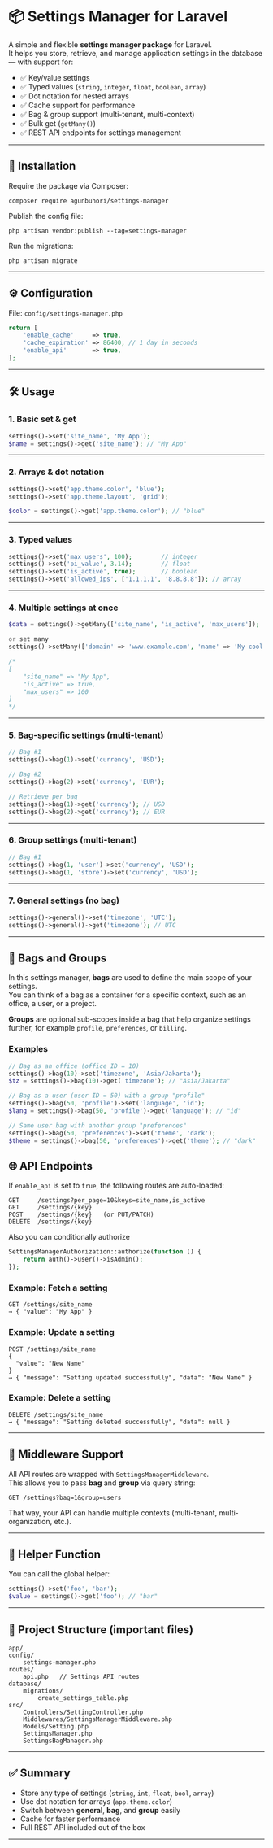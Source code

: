 # 📦 Settings Manager for Laravel

A simple and flexible **settings manager package** for Laravel.  
It helps you store, retrieve, and manage application settings in the database — with support for:

- ✅ Key/value settings  
- ✅ Typed values (`string`, `integer`, `float`, `boolean`, `array`)  
- ✅ Dot notation for nested arrays  
- ✅ Cache support for performance  
- ✅ Bag & group support (multi-tenant, multi-context)  
- ✅ Bulk get (`getMany()`)  
- ✅ REST API endpoints for settings management  

---

## 🚀 Installation

Require the package via Composer:

```
composer require agunbuhori/settings-manager
```

Publish the config file:

```
php artisan vendor:publish --tag=settings-manager
```

Run the migrations:

```
php artisan migrate
```

---

## ⚙️ Configuration

File: `config/settings-manager.php`

```php
return [
    'enable_cache'     => true,
    'cache_expiration' => 86400, // 1 day in seconds
    'enable_api'       => true,
];
```

---

## 🛠 Usage

### 1. Basic set & get

```php
settings()->set('site_name', 'My App');
$name = settings()->get('site_name'); // "My App"
```

---

### 2. Arrays & dot notation

```php
settings()->set('app.theme.color', 'blue');
settings()->set('app.theme.layout', 'grid');

$color = settings()->get('app.theme.color'); // "blue"
```

---

### 3. Typed values

```php
settings()->set('max_users', 100);        // integer
settings()->set('pi_value', 3.14);        // float
settings()->set('is_active', true);       // boolean
settings()->set('allowed_ips', ['1.1.1.1', '8.8.8.8']); // array
```

---

### 4. Multiple settings at once

```php
$data = settings()->getMany(['site_name', 'is_active', 'max_users']);

or set many
settings()->setMany(['domain' => 'www.example.com', 'name' => 'My cool website']);

/*
[
    "site_name" => "My App",
    "is_active" => true,
    "max_users" => 100
]
*/
```

---

### 5. Bag-specific settings (multi-tenant)

```php
// Bag #1
settings()->bag(1)->set('currency', 'USD');

// Bag #2
settings()->bag(2)->set('currency', 'EUR');

// Retrieve per bag
settings()->bag(1)->get('currency'); // USD
settings()->bag(2)->get('currency'); // EUR
```

---

### 6. Group settings (multi-tenant)

```php
// Bag #1
settings()->bag(1, 'user')->set('currency', 'USD');
settings()->bag(1, 'store')->set('currency', 'USD');
```

---

### 7. General settings (no bag)

```php
settings()->general()->set('timezone', 'UTC');
settings()->general()->get('timezone'); // UTC
```

---

## 💼 Bags and Groups

In this settings manager, **bags** are used to define the main scope of your settings.  
You can think of a bag as a container for a specific context, such as an office, a user, or a project.  

**Groups** are optional sub-scopes inside a bag that help organize settings further, for example `profile`, `preferences`, or `billing`.

### Examples

```php
// Bag as an office (office ID = 10)
settings()->bag(10)->set('timezone', 'Asia/Jakarta');
$tz = settings()->bag(10)->get('timezone'); // "Asia/Jakarta"

// Bag as a user (user ID = 50) with a group "profile"
settings()->bag(50, 'profile')->set('language', 'id');
$lang = settings()->bag(50, 'profile')->get('language'); // "id"

// Same user bag with another group "preferences"
settings()->bag(50, 'preferences')->set('theme', 'dark');
$theme = settings()->bag(50, 'preferences')->get('theme'); // "dark"
```

## 🌐 API Endpoints

If `enable_api` is set to `true`, the following routes are auto-loaded:

```
GET     /settings?per_page=10&keys=site_name,is_active
GET     /settings/{key}
POST    /settings/{key}   (or PUT/PATCH)
DELETE  /settings/{key}
```

Also you can conditionally authorize

```php
SettingsManagerAuthorization::authorize(function () {
    return auth()->user()->isAdmin();
});
```

### Example: Fetch a setting

```
GET /settings/site_name
→ { "value": "My App" }
```

### Example: Update a setting

```
POST /settings/site_name
{
  "value": "New Name"
}
→ { "message": "Setting updated successfully", "data": "New Name" }
```

### Example: Delete a setting

```
DELETE /settings/site_name
→ { "message": "Setting deleted successfully", "data": null }
```

---

## 🔑 Middleware Support

All API routes are wrapped with `SettingsManagerMiddleware`.  
This allows you to pass **bag** and **group** via query string:

```
GET /settings?bag=1&group=users
```

That way, your API can handle multiple contexts (multi-tenant, multi-organization, etc.).

---

## 🧩 Helper Function

You can call the global helper:

```php
settings()->set('foo', 'bar');
$value = settings()->get('foo'); // "bar"
```

---

## 📂 Project Structure (important files)

```
app/
config/
    settings-manager.php
routes/
    api.php   // Settings API routes
database/
    migrations/
        create_settings_table.php
src/
    Controllers/SettingController.php
    Middlewares/SettingsManagerMiddleware.php
    Models/Setting.php
    SettingsManager.php
    SettingsBagManager.php
```

---

## ✅ Summary

- Store any type of settings (`string`, `int`, `float`, `bool`, `array`)  
- Use dot notation for arrays (`app.theme.color`)  
- Switch between **general**, **bag**, and **group** easily  
- Cache for faster performance  
- Full REST API included out of the box  

---
